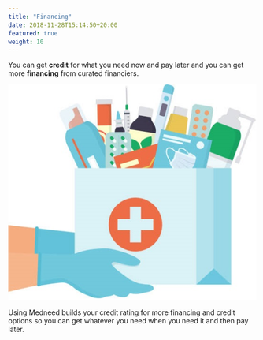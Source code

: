 ```yaml
---
title: "Financing"
date: 2018-11-28T15:14:50+20:00 
featured: true
weight: 10
---
```


You can get **credit** for what you need now and pay later and you can get more **financing** from curated financiers.

![Some medicines](/images/illustrations/hand-drugs.jpg)


Using Medneed builds your credit rating for more financing and credit options so you can get whatever you need when you need it and then pay later.




